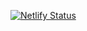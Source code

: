 [![Netlify Status](https://api.netlify.com/api/v1/badges/99106050-c88c-420a-b17b-9d20fac16bc1/deploy-status)](https://app.netlify.com/sites/jameswheadonportfolio/deploys)